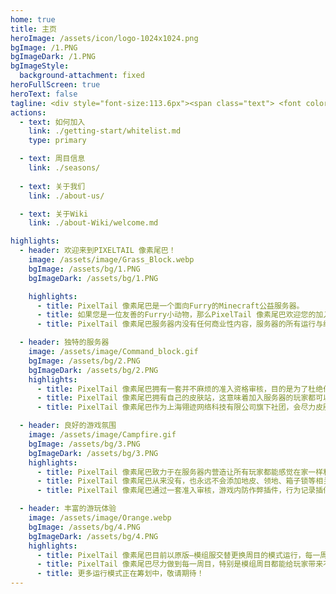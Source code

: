 ```yaml
---
home: true
title: 主页
heroImage: /assets/icon/logo-1024x1024.png
bgImage: /1.PNG
bgImageDark: /1.PNG
bgImageStyle:
  background-attachment: fixed
heroFullScreen: true
heroText: false
tagline: <div style="font-size:113.6px"><span class="text"> <font color="#FFFFFF"><b>PIXELTAIL</br>&thinsp;&thinsp;像素尾巴</b></font></span></div>
actions:
  - text: 如何加入
    link: ./getting-start/whitelist.md
    type: primary

  - text: 周目信息
    link: ./seasons/
  
  - text: 关于我们
    link: ./about-us/

  - text: 关于Wiki
    link: ./about-Wiki/welcome.md

highlights:
  - header: 欢迎来到PIXELTAIL 像素尾巴！
    image: /assets/image/Grass_Block.webp
    bgImage: /assets/bg/1.PNG
    bgImageDark: /assets/bg/1.PNG

    highlights:
      - title: PixelTail 像素尾巴是一个面向Furry的Minecraft公益服务器。
      - title: 如果您是一位友善的Furry小动物，那么PixelTail 像素尾巴欢迎您的加入！
      - title: PixelTail 像素尾巴服务器内没有任何商业性内容，服务器的所有运行与维护均靠OP组与玩家们自发的支持与捐赠。<a href="https://afdian.net/a/PixelTail">了解更多</a>

  - header: 独特的服务器
    image: /assets/image/Command_block.gif
    bgImage: /assets/bg/2.PNG
    bgImageDark: /assets/bg/2.PNG
    highlights:
      - title: PixelTail 像素尾巴拥有一套并不麻烦的准入资格审核，目的是为了杜绝作弊，恶意破坏等行为，在服务器内营造一个和谐友善，温馨快乐的游戏氛围。
      - title: PixelTail 像素尾巴拥有自己的皮肤站，这意味着加入服务器的玩家都可以自己上传、使用自己喜欢的，已公开的皮肤及披风！
      - title: PixelTail 像素尾巴作为上海翎迹网络科技有限公司旗下社团，会尽力皮肤站用户的数据隐私安全！

  - header: 良好的游戏氛围
    image: /assets/image/Campfire.gif
    bgImage: /assets/bg/3.PNG
    bgImageDark: /assets/bg/3.PNG
    highlights:
      - title: PixelTail 像素尾巴致力于在服务器内营造让所有玩家都能感觉在家一样和谐友善，温馨快乐的游戏氛围。
      - title: PixelTail 像素尾巴从来没有，也永远不会添加地皮、领地、箱子锁等相关功能的插件或模组。我们希望的是服务期内的大家能够没有隔阂地一起发展，一起游玩。
      - title: PixelTail 像素尾巴通过一套准入审核，游戏内防作弊插件，行为记录插件等方式，管理员与玩家共同游玩，相互监督，一起营造自由良好的游戏环境与和谐友善，温馨快乐的游戏氛围。

  - header: 丰富的游玩体验
    image: /assets/image/Orange.webp
    bgImage: /assets/bg/4.PNG
    bgImageDark: /assets/bg/4.PNG
    highlights:
      - title: PixelTail 像素尾巴目前以原版—模组服交替更换周目的模式运行，每一周目平均运行时长为3个月左右。除开特殊情况，每一周目的地图存档都会被保存下来，后续择时开放参观。
      - title: PixelTail 像素尾巴尽力做到每一周目，特别是模组周目都能给玩家带来不同的游戏体验。
      - title: 更多运行模式正在筹划中，敬请期待！
---
```

